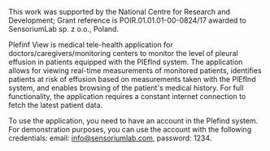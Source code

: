 This work was supported by the National Centre for Research and Development; Grant reference is POIR.01.01.01-00-0824/17 awarded to SensoriumLab sp. z o.o., Poland.

Plefinf View is medical tele-health application for doctors/caregivers/monitoring centers to monitor the level of pleural effusion in patients equipped with the PlEfInd system. The application allows for viewing real-time measurements of monitored patients, identifies patients at risk of effusion based on measurements taken with the PlEfInd system, and enables browsing of the patient's medical history. For full functionality, the application requires a constant internet connection to fetch the latest patient data.

To use the application, you need to have an account in the Plefind system. For demonstration purposes, you can use the account with the following credentials: email: info@sensoriumlab.com, password: 1234.
